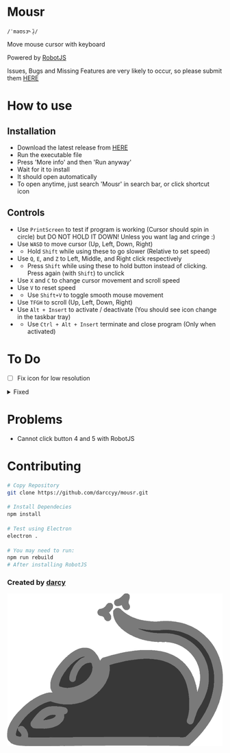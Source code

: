 # Mousr

`/ˈmaʊsɜ˞̆ɹ̩/`

Move mouse cursor with keyboard

Powered by [RobotJS](https://github.com/octalmage/robotjs/)

Issues, Bugs and Missing Features are very likely to occur, so please submit them [HERE](https://github.com/darccyy/mousr/issues/new/choose)

# How to use

## Installation

- Download the latest release from [HERE](https://github.com/darccyy/mousr/releases/tag/v1.2.2)
- Run the executable file
- Press 'More info' and then 'Run anyway'
- Wait for it to install
- It should open automatically
- To open anytime, just search 'Mousr' in search bar, or click shortcut icon

## Controls

- Use `PrintScreen` to test if program is working (Cursor should spin in circle) but DO NOT HOLD IT DOWN! Unless you want lag and cringe :)
- Use `WASD` to move cursor (Up, Left, Down, Right)
- - Hold `Shift` while using these to go slower (Relative to set speed)
- Use `Q`, `E`, and `Z` to Left, Middle, and Right click respectively
- - Press `Shift` while using these to hold button instead of clicking. Press again (with `Shift`) to unclick
- Use `X` and `C` to change cursor movement and scroll speed
- Use `V` to reset speed
- - Use `Shift+V` to toggle smooth mouse movement
- Use `TFGH` to scroll (Up, Left, Down, Right)
- Use `Alt + Insert` to activate / deactivate (You should see icon change in the taskbar tray)
- - Use `Ctrl + Alt + Insert` terminate and close program (Only when activated)

# To Do

- [ ] Fix icon for low resolution

<details>
<summary>
Fixed
</summary>

- [x] Add Shift + WASD for easy slow mouse movements
- [x] Prevent multiple instances
- [x] Add Ctrl + Alt + Insert to terminate program
- [x] Stop test mode being ran multiple times
- [x] Press V for resetting speed
- [x] Added smooth move toggle
- [x] Change scroll keys (TFGH), Move Test key (PrintScreen)
- [x] Toggleable mouse
- [x] Scroll
- [x] Change keybinds
- [x] Add Shortcuts JSON file
- [x] Change tray menu dynamically when activated state updates

</details>

# Problems

- Cannot click button 4 and 5 with RobotJS

# Contributing

```bash
# Copy Repository
git clone https://github.com/darccyy/mousr.git

# Install Dependecies
npm install

# Test using Electron
electron .

# You may need to run:
npm run rebuild
# After installing RobotJS
```

### Created by [darcy](https://github.com/darccyy)

<img src="image/icon-display.png" type="image/png">
